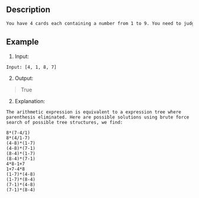 ## Description

```txt
You have 4 cards each containing a number from 1 to 9. You need to judge whether they could operated through *, /, +, -, (, ) to get the value of 24.
```

## Example

1. Input:

```txt
Input: [4, 1, 8, 7]
```

2. Output:

> True

2. Explanation:

```
The arithmetic expression is equivalent to a expression tree where parenthesis eliminated. Here are possible solutions using brute force search of possible tree structures, we find:

8*(7-4/1)
8*(4/1-7)
(4-8)*(1-7)
(4-8)*(7-1)
(8-4)*(1-7)
(8-4)*(7-1)
4*8-1+7
1+7-4*8
(1-7)*(4-8)
(1-7)*(8-4)
(7-1)*(4-8)
(7-1)*(8-4)

```
